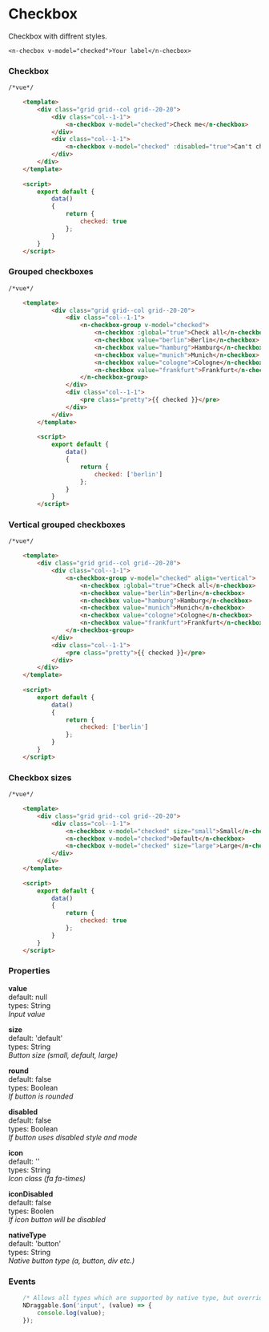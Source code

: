# Checkbox
Checkbox with diffrent styles.

```vue
<n-checbox v-model="checked">Your label</n-checbox>
```

### Checkbox

```html
/*vue*/

    <template>
        <div class="grid grid--col grid--20-20">
            <div class="col--1-1">
                <n-checkbox v-model="checked">Check me</n-checkbox>
            </div>
            <div class="col--1-1">
                <n-checkbox v-model="checked" :disabled="true">Can't check me</n-checkbox>
            </div>
        </div>
    </template>
    
    <script>
        export default {
            data()
            {
                return {
                    checked: true
                };
            }
        } 
    </script>

```

### Grouped checkboxes

```html
/*vue*/

    <template>
            <div class="grid grid--col grid--20-20">
                <div class="col--1-1">
                    <n-checkbox-group v-model="checked">
                        <n-checkbox :global="true">Check all</n-checkbox>
                        <n-checkbox value="berlin">Berlin</n-checkbox>
                        <n-checkbox value="hamburg">Hamburg</n-checkbox>
                        <n-checkbox value="munich">Munich</n-checkbox>
                        <n-checkbox value="cologne">Cologne</n-checkbox>
                        <n-checkbox value="frankfurt">Frankfurt</n-checkbox>
                    </n-checkbox-group>
                </div>
                <div class="col--1-1">
                    <pre class="pretty">{{ checked }}</pre>
                </div>
            </div>
        </template>
        
        <script>
            export default {
                data()
                {
                    return {
                        checked: ['berlin']
                    };
                }
            } 
        </script>

```

### Vertical grouped checkboxes

```html
/*vue*/

    <template>
        <div class="grid grid--col grid--20-20">
            <div class="col--1-1">
                <n-checkbox-group v-model="checked" align="vertical">
                    <n-checkbox :global="true">Check all</n-checkbox>
                    <n-checkbox value="berlin">Berlin</n-checkbox>
                    <n-checkbox value="hamburg">Hamburg</n-checkbox>
                    <n-checkbox value="munich">Munich</n-checkbox>
                    <n-checkbox value="cologne">Cologne</n-checkbox>
                    <n-checkbox value="frankfurt">Frankfurt</n-checkbox>
                </n-checkbox-group>
            </div>
            <div class="col--1-1">
                <pre class="pretty">{{ checked }}</pre>
            </div>
        </div>
    </template>
    
    <script>
        export default {
            data()
            {
                return {
                    checked: ['berlin']
                };
            }
        } 
    </script>

```

### Checkbox sizes

```html
/*vue*/

    <template>
        <div class="grid grid--col grid--20-20">
            <div class="col--1-1">
                <n-checkbox v-model="checked" size="small">Small</n-checkbox>
                <n-checkbox v-model="checked">Default</n-checkbox>
                <n-checkbox v-model="checked" size="large">Large</n-checkbox>
            </div>
        </div>
    </template>
    
    <script>
        export default {
            data()
            {
                return {
                    checked: true
                };
            }
        } 
    </script>

```

### Properties
**value**  
default: null  
types: String  
_Input value_

**size**  
default: 'default'  
types: String  
_Button size (small, default, large)_

**round**  
default: false  
types: Boolean  
_If button is rounded_

**disabled**  
default: false  
types: Boolean  
_If button uses disabled style and mode_

**icon**  
default: ''  
types: String  
_Icon class (fa fa-times)_

**iconDisabled**  
default: false  
types: Boolen  
_If icon button will be disabled_

**nativeType**  
default: 'button'  
types: String  
_Native button type (a, button, div etc.)_

### Events
```javascript
    /* Allows all types which are supported by native type, but overrides default input event */
    NDraggable.$on('input', (value) => {
        console.log(value);
    });
```